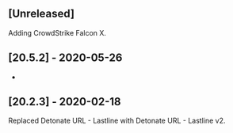 ## [Unreleased]
Adding CrowdStrike Falcon X.

## [20.5.2] - 2020-05-26
-


## [20.2.3] - 2020-02-18
Replaced Detonate URL - Lastline with Detonate URL - Lastline v2.
